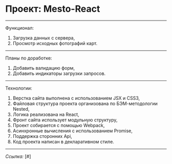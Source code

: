 # Проект: Mesto-React
-----------------------------------------------------------  
Функционал:

1. Загрузка данных с сервера,
2. Просмотр исходных фотографий карт.
-----------------------------------------------------------  
Планы по доработке:

1. Добавить валидацию форм,
2. Добавить индикаторы загрузки запросов.
----------------------------------------------------------- 
Технологии:

1. Верстка сайта выполнена с использованием JSX и CSS3,
2. Файловая структура проекта организована по БЭМ-методологии Nested,
3. Логика реализована на React,
5. Фронт сайта использует модульную структуру,
6. Проект собирается с помощью Webpack,
7. Асинхронные вычисления с использованием Promise,
8. Поддержка сторонних Api,
9. Код проекта написан в декларативном стиле.
----------------------------------------------------------- 
*Ссылка:* [#]
